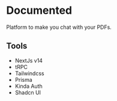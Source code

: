 # Documented 

Platform to make you chat with your PDFs.

## Tools

- NextJs v14
- tRPC
- Tailwindcss
- Prisma
- Kinda Auth
- Shadcn UI